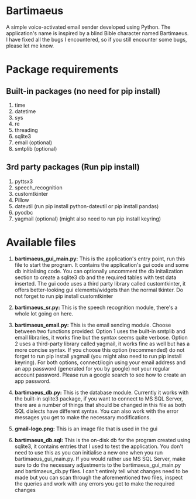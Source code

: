 # Bartimaeus
A simple voice-activated email sender developed using Python. The application's name is inspired by a blind Bible character named Bartimaeus. I have fixed all the bugs I encountered, so if you still encounter some bugs, please let me know.

# Package requirements
## Built-in packages (no need for pip install)
   
1. time
2. datetime
3. sys
4. re
5. threading
6. sqlite3
7. email (optional)
8. smtplib (optional)

## 3rd party packages (Run pip install)
1. pyttsx3
2. speech_recognition
3. customtkinter
4. Pillow
5. dateutil (run pip install python-dateutil or pip install pandas)
6. pyodbc
7. yagmail (optional) (might also need to run pip install keyring)

# Available files

1. **bartimaeus_gui_main.py:**
      This is the application's entry point, run this file to start the program. It contains the application's gui code and some db initialising code. You can optionally uncomment the db initalization section to create a sqlite3 db and the required tables with test data inserted. The gui code uses a third party library called customtkinter, it offers better-looking gui elements/widgets than the normal tkinter. Do not forget to run pip install customtkinter

2. **bartimaeus_sr.py:**
       This is the speech recognition module, there's a whole lot going on here.

3. **bartimaeus_email.py:**
       This is the email sending module. Choose between two functions provided: Option 1 uses the built-in smtplib and email libraries, it works fine but the syntax seems quite verbose. Option 2 uses a third-party library called yagmail, it works fine as well but has a more concise syntax. If you choose this option (recommended) do not forget to run pip install yagmail (you might also need to run pip install keyring). For both options, connect/login using your email address and an app password (generated for you by google) not your regular account password. Please run a google search to see how to create an app password.

4. **bartimaeus_db.py:**
       This is the database module. Currently it works with the built-in sqlite3 package, if you want to connect to MS SQL Server, there are a number of things that should be changed in this file as both SQL dialects have different syntax. You can also work with the error messages you get to make the necessary modifications.

5. **gmail-logo.png:**
       This is an image file that is used in the gui

6. **bartimaeus_db.sql:**
       This is the on-disk db for the program created using sqlite3, it contains entries that I used to test the application. You don't need to use this as you can initialise a new one when you run bartimaeus_gui_main.py. If you would rather use MS SQL Server, make sure to do the necessary adjustments to the bartimaeus_gui_main.py and bartimaeus_db.py files. I can't entirely tell what changes need to be made but you can scan through the aforementioned two files, inspect the queries and work with any errors you get to make the required changes 

